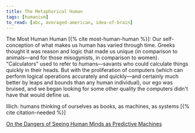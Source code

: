 ```yaml
---
title: The Metaphorical Human
tags: [humanism]
to_read: [abc, averaged-american, idea-of-brain]
---
```


The Most Human Human [{% cite most-human-human %}]: Our self-conception of
what makes us human has varied through time. Greeks thought it was reason and
logic that made us unique (in comparison to animals—and for those misogynists,
in comparison to women). "Calculators" used to refer to humans—savants who
could calculate things quickly in their heads. But with the proliferation of
computers (which can perform logical operations accurately and quickly—and
certainly much better by leaps and bounds than any human individual), our ego
was bruised, and we began looking for some other quality the computers didn't
have that would define us.

Illich: humans thinking of ourselves as books, as machines, as systems
[{% cite citation-needed %}]

[On the Dangers of Seeing Human Minds as Predictive Machines][pred-mach]

[pred-mach]: https://aeon.co/essays/on-the-dangers-of-seeing-human-minds-as-predictive-machines